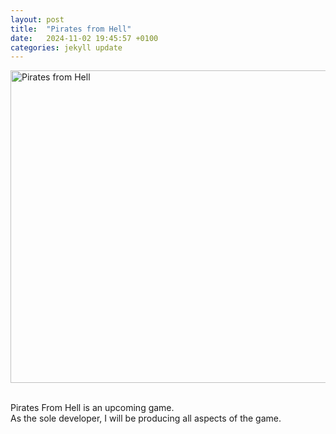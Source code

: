 ```yaml
---
layout: post
title:  "Pirates from Hell"
date:   2024-11-02 19:45:57 +0100
categories: jekyll update
---
```


<img src="/assets/pirate mock up.png" alt="Pirates from Hell" style = "width:1000px;height:500px;"><br><br>

Pirates From Hell is an upcoming game.<br>
As the sole developer, I will be producing all aspects of the game.
